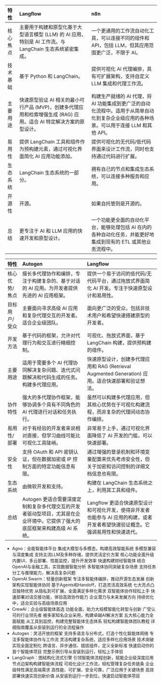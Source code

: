 | 特性         | Langflow                                                                 | n8n                                                                                                |
| :----------- | :----------------------------------------------------------------------- | :------------------------------------------------------------------------------------------------- |
| 核心焦点   | 主要用于构建和原型化基于大型语言模型 (LLM) 的 AI 应用，特别是 AI 工作流。与 LangChain 生态系统紧密集成。 | 一个更通用的工作流自动化工具，可以连接不同的组件和 API，包括 LLM，但其应用范围更广泛，不限于 AI。                                  |
| 技术基础 | 基于 Python 和 LangChain。                                                  | 提供可视化 AI 代理编排，具有可扩展架构，支持自定义 LLM 集成和代理工作流。                                                |
| 主要用途   | 快速原型验证 AI 相关的最小可行产品 (MVP)，创建多代理应用和检索增强生成 (RAG) 应用。适合 AI 特定解决方案的原型设计。 | 构建生产就绪的 AI 代理，将 AI 功能集成到更广泛的自动化流程中。适用于从简单自动化到复杂企业级应用的各种场景。可以用于连接 LLM 和其他 API。 |
| 易用性    | 提供 LangChain 工具和组件作为预构建元素，通过可视化界面简化 AI 应用功能添加。         | 提供可视化的无代码/低代码界面来设计工作流，同时也支持通过代码进行扩展。                                                      |
| 生态系统   | LangChain 生态系统的一部分。                                                 | 拥有自己的节点和集成生态系统，可以连接多种服务和应用。                                                                |
| 开源性    | 开源。                                                                   | 如果自托管则是开源的。                                                                                 |
| 总结     | 更专注于 AI 和 LLM 应用的快速开发和原型设计。                                  | 一个功能更全面的自动化平台，能够处理包括 AI 在内的各种自动化任务，并能更好地集成到现有的 ETL 或其他业务流程中。                      |

| 特性             | Autogen                                                                                                | Langflow                                                                                                   |
| :--------------- | :----------------------------------------------------------------------------------------------------- | :--------------------------------------------------------------------------------------------------------- |
| 核心优势/焦点  | 擅长多代理协作和编排，专注于构建复杂的、基于对话的 AI 应用。为开发者提供先进的 AI 应用框架。                                   | 提供一个易于访问的低代码/无代码平台，通过拖放式界面简化 AI 开发。专注于快速原型设计和易用性。                                       |
| 目标用户/受众 | 主要面向寻求高级 AI 应用和复杂代理交互的开发者。适合企业级团队。                                                              | 面向更广泛的受众，包括非技术用户和希望快速搭建原型的开发者。                                                                 |
| 开发方法     | 基于代码的框架，允许对代理行为和交互进行精细控制。                                                                     | 可视化、拖放式界面，基于 LangChain 构建，提供预构建的组件。                                                                 |
| 主要用途     | 适用于需要多个 AI 代理协同解决复杂问题、迭代式问题解决和代码生成的任务。构建多代理应用。                                               | 快速原型设计，创建多代理应用和 RAG (Retrieval Augmented Generation) 应用。适合快速部署和验证想法。                               |
| 协作特性     | 强大的多代理协作框架，能够协调多个具有不同角色的 AI 代理进行对话和任务执行。                                                         | 虽然可以构建多代理应用，但其核心优势在于可视化构建流程，而非复杂的代理间动态协作编排。                                                 |
| 易用性/部署  | 对于有经验的开发者来说相对直接，但学习曲线可能比可视化工具陡峭。                                                               | 非常易于上手，通过可视化界面降低了 AI 开发的门槛，可以快速部署。                                                               |
| 安全性       | 支持 OAuth 和 API 密钥认证，但在数据加密或 IP 控制方面的特定功能信息有限。                                                         | 通过增强的登录机制和环境变量配置来优先考虑安全性，但关于加密和访问控制的详细文档信息也有限。                                                 |
| 生态系统     | 由微软开发和支持。                                                                                       | 构建在 LangChain 生态系统之上，利用其工具和组件。                                                                         |
| 总结         | Autogen 更适合需要深度定制和复杂多代理交互的开发者驱动型项目，尤其是在企业环境中。它提供了强大的底层框架来构建高级 AI 系统。 | Langflow 更适合快速原型设计和可视化开发，使得非开发者也能参与 AI 应用的构建，或者开发者希望快速验证概念。它强调易用性和快速迭代。 |


- Agno：全能智能体平台 集成大模型与多模态，构建高效智能系统
多模型兼容与深度集成 支持主流LLM及多种存储，提供灵活定价方案
核心功能全面升级 内置UI、多云部署、性能监控，提升开发效率
快速构建财经智能体 结合OpenAI与金融工具，实现数据智能分析
多智能体协同突破复杂场景 支持任务分工与推理能力，解决高复杂问题
- OpenAI Swarm：轻量创新框架 专注多智能体编排，推动开源生态发展
创新架构实现智能体协同 基于Agents和Handoff，打造灵活高效系统
七大亮点凸显独特优势 从隐私到可扩展，全面满足多样化需求
双智能体协作轻松上手 快速部署对话交接功能，体验高效协作能力
企业潜力与未来发展方向 持续优化中，适合实验与高级场景应用
- CrewAI：企业级智能体首选 功能全面，助力大规模智能化转型与创新
广受认可的行业领先者 被多家知名企业采用，构建卓越AI解决方案
五大核心能力全面赋能 从工具到监控，构建完整智能体生态体系
轻松构建智能体团队教程 详细指南覆盖从安装到运行的全流程操作
- Autogen：灵活开放的框架 支持多语言与分布式，打造个性化智能体网络
专注多智能体协作与工作流 灵活构建复杂系统，适应多样化应用场景
技术突破实现全面定制化 跨语言、异步通信、插拔组件，定义全新标准
快速启动你的首个智能体项目 完整示例引导从安装到运行，轻松上手体验
- LangGraph：图结构化流式引擎 引领智能体流程创新，赋能企业级深度应用
节点边架构构建智能体流程 可视化设计工作流，轻松管理复杂任务链条
企业级特性满足高端需求 高性能、可扩展、安全可靠，广泛应用于关键场景
高效部署快速实现创新价值 从安装到运行一步到位，快速启动智能体项目